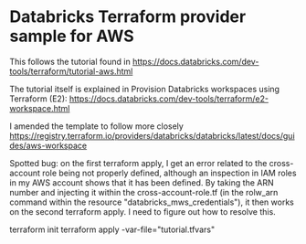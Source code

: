 # Databricks Terraform provider sample for AWS

This follows the tutorial found in https://docs.databricks.com/dev-tools/terraform/tutorial-aws.html

The tutorial itself is explained in Provision Databricks workspaces using Terraform (E2): https://docs.databricks.com/dev-tools/terraform/e2-workspace.html

I amended the template to follow more closely https://registry.terraform.io/providers/databricks/databricks/latest/docs/guides/aws-workspace

Spotted bug: on the first terraform apply, I get an error related to the cross-account role being not properly defined, although an inspection in IAM roles in my AWS account shows that it has been defined. By taking the ARN number and injecting it within the cross-account-role.tf (in the rolw_arn command within the resource "databricks_mws_credentials"), it then works on the second terraform apply. I need to figure out how to resolve this. 

terraform init
terraform apply -var-file="tutorial.tfvars"
